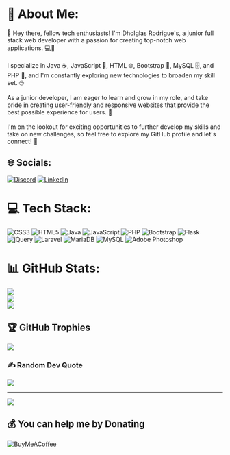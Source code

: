 # 💫 About Me:

👋 Hey there, fellow tech enthusiasts! I'm Dholglas Rodrigue's, a junior full stack web developer with a passion for creating top-notch web applications. 💻🚀<br><br>I specialize in Java ☕️, JavaScript 🤖, HTML 🌐, Bootstrap 🌈, MySQL 🗄️, and PHP 🐘, and I'm constantly exploring new technologies to broaden my skill set. 🤓<br><br>As a junior developer, I am eager to learn and grow in my role, and take pride in creating user-friendly and responsive websites that provide the best possible experience for users. 🌟<br><br>I'm on the lookout for exciting opportunities to further develop my skills and take on new challenges, so feel free to explore my GitHub profile and let's connect! 🤝

## 🌐 Socials:

[![Discord](https://img.shields.io/badge/Discord-%237289DA.svg?logo=discord&logoColor=white)](https://discord.gg/https://discordapp.com/users/391309501229301760) [![LinkedIn](https://img.shields.io/badge/LinkedIn-%230077B5.svg?logo=linkedin&logoColor=white)](https://linkedin.com/in/www.linkedin.com/in/dholglasrodrigues-tech)

# 💻 Tech Stack:

![CSS3](https://img.shields.io/badge/css3-%231572B6.svg?style=flat&logo=css3&logoColor=white) ![HTML5](https://img.shields.io/badge/html5-%23E34F26.svg?style=flat&logo=html5&logoColor=white) ![Java](https://img.shields.io/badge/java-%23ED8B00.svg?style=flat&logo=java&logoColor=white) ![JavaScript](https://img.shields.io/badge/javascript-%23323330.svg?style=flat&logo=javascript&logoColor=%23F7DF1E) ![PHP](https://img.shields.io/badge/php-%23777BB4.svg?style=flat&logo=php&logoColor=white) ![Bootstrap](https://img.shields.io/badge/bootstrap-%23563D7C.svg?style=flat&logo=bootstrap&logoColor=white) ![Flask](https://img.shields.io/badge/flask-%23000.svg?style=flat&logo=flask&logoColor=white) ![jQuery](https://img.shields.io/badge/jquery-%230769AD.svg?style=flat&logo=jquery&logoColor=white) ![Laravel](https://img.shields.io/badge/laravel-%23FF2D20.svg?style=flat&logo=laravel&logoColor=white) ![MariaDB](https://img.shields.io/badge/MariaDB-003545?style=flat&logo=mariadb&logoColor=white) ![MySQL](https://img.shields.io/badge/mysql-%2300f.svg?style=flat&logo=mysql&logoColor=white) ![Adobe Photoshop](https://img.shields.io/badge/adobephotoshop-%2331A8FF.svg?style=flat&logo=adobephotoshop&logoColor=white)

# 📊 GitHub Stats:

![](https://github-readme-stats.vercel.app/api?username=Pachela07&theme=dracula&hide_border=false&include_all_commits=false&count_private=false)<br/>
![](https://github-readme-streak-stats.herokuapp.com/?user=Pachela07&theme=dracula&hide_border=false)<br/>
![](https://github-readme-stats.vercel.app/api/top-langs/?username=Pachela07&theme=dracula&hide_border=false&include_all_commits=false&count_private=false&layout=compact)

## 🏆 GitHub Trophies

![](https://github-profile-trophy.vercel.app/?username=Pachela07&theme=monokai&no-frame=false&no-bg=true&margin-w=4)

### ✍️ Random Dev Quote

![](https://quotes-github-readme.vercel.app/api?type=vetical&theme=radical)

---

[![](https://visitcount.itsvg.in/api?id=Pachela07&icon=2&color=9)](https://visitcount.itsvg.in)

## 💰 You can help me by Donating

[![BuyMeACoffee](https://img.shields.io/badge/Buy%20Me%20a%20Coffee-ffdd00?style=for-the-badge&logo=buy-me-a-coffee&logoColor=black)](https://buymeacoffee.com/https://bmc.link/Pachela)
